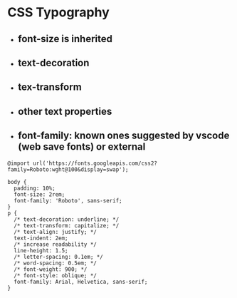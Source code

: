 # CSS Typography

- ## font-size is inherited
- ## text-decoration
- ## tex-transform
- ## other text properties
- ## font-family: known ones suggested by vscode (web save fonts) or external

```
@import url('https://fonts.googleapis.com/css2?family=Roboto:wght@100&display=swap');

body {
  padding: 10%;
  font-size: 2rem;
  font-family: 'Roboto', sans-serif;
}
p {
  /* text-decoration: underline; */
  /* text-transform: capitalize; */
  /* text-align: justify; */
  text-indent: 2em;
  /* increase readability */
  line-height: 1.5;
  /* letter-spacing: 0.1em; */
  /* word-spacing: 0.5em; */
  /* font-weight: 900; */
  /* font-style: oblique; */
  font-family: Arial, Helvetica, sans-serif;
}
```
